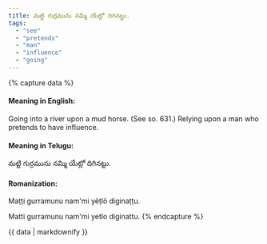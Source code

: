 ```yaml
---
title: మట్టి గుర్రమును నమ్మి యేట్లో దిగినట్టు.
tags:
  - "see"
  - "pretends"
  - "man"
  - "influence"
  - "going"
---
```


{% capture data %}
#### Meaning in English:
Going into a river upon a mud horse.
(See so. 631.)
Relying upon a man who pretends to have influence.

#### Meaning in Telugu:
మట్టి గుర్రమును నమ్మి యేట్లో దిగినట్టు.

#### Romanization:
Maṭṭi gurramunu nam'mi yēṭlō diginaṭṭu.

Matti gurramunu nam'mi yetlo diginattu.
{% endcapture %}

{{ data | markdownify }}

